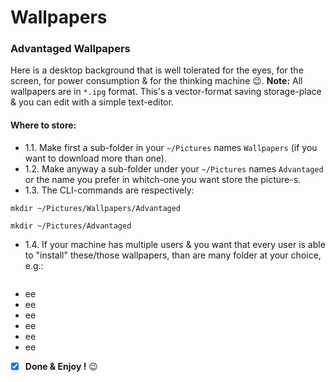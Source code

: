 # Wallpapers
### Advantaged Wallpapers
Here is a desktop background that is well tolerated for the eyes, for the screen, for power consumption & for the thinking machine :wink:.
**Note:** All wallpapers are in `*.ipg` format. This's a vector-format saving storage-place & you can edit with a simple text-editor.
#### **Where to store:**
- 1.1. Make first a sub-folder in your `~/Pictures` names `Wallpapers` (if you want to download more than one).
- 1.2. Make anyway a sub-folder under your `~/Pictures` names `Advantaged` or the name you prefer in whitch-one you want store the picture-s.
- 1.3. The CLI-commands are respectively:
```
mkdir ~/Pictures/Wallpapers/Advantaged

mkdir ~/Pictures/Advantaged
```
- 1.4. If your machine has multiple users & you want that every user is able to "install" these/those wallpapers, than are many folder at your choice, e.g.:
```

```
- ee
- ee
- ee
- ee
- ee
- ee




- [x] **Done & Enjoy !** :wink:
